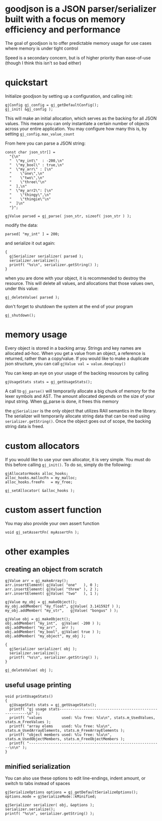 # goodjson is a JSON parser/serializer built with a focus on memory efficiency and performance

The goal of goodjson is to offer predictable memory usage for use cases where memory is under tight control

Speed is a secondary concern, but is of higher priority than ease-of-use (though I think this isn't so bad either)

# quickstart

Initialize goodjson by setting up a configuration, and calling init:

```
gjConfig gj_config = gj_getDefaultConfig();
gj_init( &gj_config );
```

This will make an initial allocation, which serves as the backing for all JSON values. 
This means you can only instantiate a certain number of objects across your entire application.
You may configure how many this is, by setting `gj_config.max_value_count`

From here you can parse a JSON string:

```
const char json_str[] =
  "{\n"
  "  \"my_int\"  : -200,\n"
  "  \"my_bool\" : true,\n"
  "  \"my_arr\" : [\n"
  "    \"one\",\n"
  "    \"two\",\n"
  "    \"three\"\n"
  "  ],\n"
  "  \"my_arr2\": [\n"
  "    \"thingy\",\n"
  "    \"thingie\"\n"
  "  ]\n"
  "}";

gjValue parsed = gj_parse( json_str, sizeof( json_str ) );
```

modify the data:

```
parsed[ "my_int" ] = 200;
```

and serialize it out again:

```
{
  gjSerializer serializer( parsed );
  serializer.serialize();
  printf( "%s\n", serializer.getString() );
}
```

when you are done with your object, it is recommended to destroy the resource. 
This will delete all values, and allocations that those values own, under this value:

```
gj_deleteValue( parsed );
```

don't forget to shutdown the system at the end of your program

```
gj_shutdown();
```

# memory usage

Every object is stored in a backing array. Strings and key names are allocated ad-hoc.
When you get a value from an object, a reference is returned, rather than a copy/value.
If you would like to make a duplicate json structure, you can call `gjValue val = value.deepCopy()`

You can keep an eye on your usage of the backing resources by calling

```
gjUsageStats stats = gj_getUsageStats();
```

A call to `gj_parse()` will temporarily allocate a big chunk of memory for the lexer symbols and AST. The amount allocated depends on the size of your input string. When gj_parse is done, it frees this memory

the `gjSerializer` is the only object that utilizes RAII semantics in the library. The serializer will temporarily allocate string data that can be read using `serializer.getString()`. Once the object goes out of scope, the backing string data is freed.


# custom allocators

If you would like to use your own allocator, it is very simple.
You must do this before calling `gj_init()`. To do so, simply do the following:

```
gjAllocatorHooks alloc_hooks;
alloc_hooks.mallocFn = my_malloc;
alloc_hooks.freeFn   = my_free;

gj_setAllocator( &alloc_hooks );
```

# custom assert function

You may also provide your own assert function 
```
void gj_setAssertFn( myAssertFn );
```


# other examples

## creating an object from scratch

```
gjValue arr = gj_makeArray();
arr.insertElement( gjValue( "one"   ), 0 );
arr.insertElement( gjValue( "three" ), 2 );
arr.insertElement( gjValue( "two"   ), 1 );

gjValue my_obj = gj_makeObject();
my_obj.addMember( "my_float", gjValue( 3.141592f ) );
my_obj.addMember( "my_str",   gjValue( "bongus" ) );

gjValue obj = gj_makeObject();
obj.addMember( "my_int",  gjValue( -200 ) );
obj.addMember( "my_arr",  arr );
obj.addMember( "my_bool", gjValue( true ) );
obj.addMember( "my_object", my_obj );

{
  gjSerializer serializer( obj );
  serializer.serialize();
  printf( "%s\n", serializer.getString() );
}

gj_deleteValue( obj );

```

## useful usage printing

```
void printUsageStats()
{
  gjUsageStats stats = gj_getUsageStats();
  printf( "gj usage stats-------------------------------------------------------\n" );
  printf( "values         used: %lu free: %lu\n", stats.m_UsedValues, stats.m_FreeValues );
  printf( "array elems    used: %lu free: %lu\n", stats.m_UsedArrayElements, stats.m_FreeArrayElements );
  printf( "object members used: %lu free: %lu\n", stats.m_UsedObjectMembers, stats.m_FreeObjectMembers );
  printf( "-------------------------------------------------------------\n\n" );
}

```

## minified serialization

You can also use these options to edit line-endings, indent amount, or switch to tabs instead of spaces

```
gjSerializeOptions options = gj_getDefaultSerializeOptions();
options.mode = gjSerializeMode::kMinified;

gjSerializer serializer( obj, &options );
serializer.serialize();
printf( "%s\n", serializer.getString() );
```
